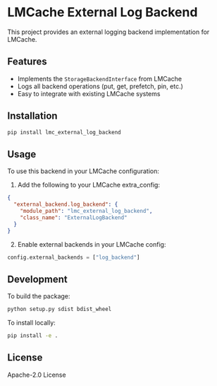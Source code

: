 # LMCache External Log Backend

This project provides an external logging backend implementation for LMCache.

## Features
- Implements the `StorageBackendInterface` from LMCache
- Logs all backend operations (put, get, prefetch, pin, etc.)
- Easy to integrate with existing LMCache systems

## Installation

```bash
pip install lmc_external_log_backend
```

## Usage

To use this backend in your LMCache configuration:

1. Add the following to your LMCache extra_config:
```json
{
  "external_backend.log_backend": {
    "module_path": "lmc_external_log_backend",
    "class_name": "ExternalLogBackend"
  }
}
```

2. Enable external backends in your LMCache config:
```python
config.external_backends = ["log_backend"]
```

## Development

To build the package:
```bash
python setup.py sdist bdist_wheel
```

To install locally:
```bash
pip install -e .
```

## License
Apache-2.0 License
